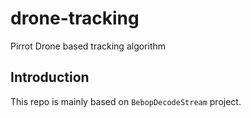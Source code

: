 # drone-tracking
Pirrot Drone based tracking algorithm

## Introduction

This repo is mainly based on `BebopDecodeStream` project.



